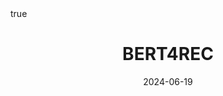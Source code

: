 ---
order: 15
title: BERT4REC
date: 2024-06-19
categories: [AI & Data Mining, Recommender System]
tags: [Paper Review, Data Mining, RecSys, Sequential RecSys, Deep Learning, BERT]
math: true
description: >-
    <ul type="square">
    <li><strong>Title</strong>: <a href="https://dl.acm.org/doi/abs/10.1145/3357384.3357895?casa_token=FdOnUIipxhwAAAAA:jXWonRcvhqi5WJFCb_hKPdJMAWgvZI9YJzI4qn20pSMM7N6FrxdvcL9g9h1pAibEFy5eiD_z4N9XmbE"><em>BERT4Rec: Sequential Recommendation with Bidirectional Encoder Representations from Transformer</em></a></li>
    <li><strong>Author</strong>: <em>Sun et al.</em></li>
    <li><strong>Publisher</strong>: <em>CIKM</em></li>
    <li><strong>Published</strong>: <em>2019</em></li>
    </ul>
image:
    path: /_post_refer_img/RecommenderSystem/Thumbnail.jpg
---